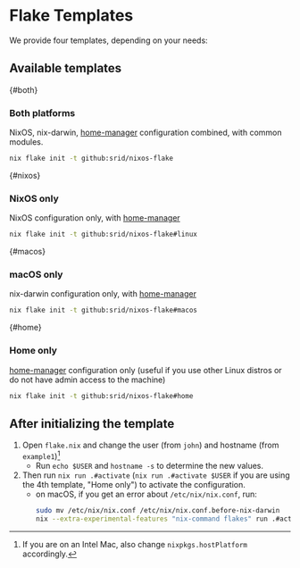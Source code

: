 # Flake Templates

We provide four templates, depending on your needs:

## Available templates

{#both}
### Both platforms

NixOS, nix-darwin, [home-manager] configuration combined, with common modules.

```bash
nix flake init -t github:srid/nixos-flake
```

{#nixos}
### NixOS only

NixOS configuration only, with [home-manager]

```sh
nix flake init -t github:srid/nixos-flake#linux
```

{#macos}
### macOS only

nix-darwin configuration only, with [home-manager]

```sh
nix flake init -t github:srid/nixos-flake#macos
```

{#home}
### Home only

[home-manager] configuration only (useful if you use other Linux distros or do not have admin access to the machine)

```bash
nix flake init -t github:srid/nixos-flake#home
```

## After initializing the template

1. Open `flake.nix` and change the user (from `john`) and hostname (from `example1`)[^intel]
    - Run `echo $USER` and `hostname -s` to determine the new values.
1. Then run `nix run .#activate` (`nix run .#activate $USER` if you are using the 4th template, "Home only") to activate the configuration.
    - on macOS, if you get an error about `/etc/nix/nix.conf`, run:
      ```sh
      sudo mv /etc/nix/nix.conf /etc/nix/nix.conf.before-nix-darwin
      nix --extra-experimental-features "nix-command flakes" run .#activate
      ```

[^intel]: If you are on an Intel Mac, also change `nixpkgs.hostPlatform` accordingly.

[home-manager]: https://github.com/nix-community/home-manager
